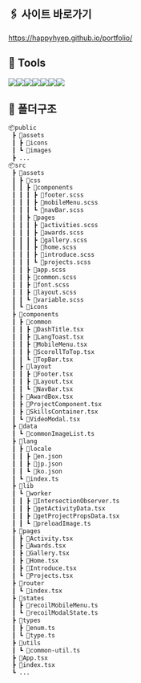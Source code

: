 ## 🖇️ 사이트 바로가기
https://happyhyep.github.io/portfolio/

## 🔨 Tools
<div style="display:flex">
<img src="https://img.shields.io/badge/TypeScript-3178C6?style=for-the-badge&logo=TypeScript&logoColor=white"/>
<img src="https://img.shields.io/badge/React-61DAFB?style=for-the-badge&logo=React&logoColor=black"/>
<img src="https://img.shields.io/badge/Sass-CC6699?style=for-the-badge&logo=Sass&logoColor=white"/>
<img src="https://img.shields.io/badge/Recoil-3578E5?style=for-the-badge&logo=Recoil&logoColor=white"/>
  <img src="https://img.shields.io/badge/i18Next-26A69A?style=for-the-badge&logo=i18next&logoColor=white"/>
<img src="https://img.shields.io/badge/Asana-F06A6A?style=for-the-badge&logo=Asana&logoColor=white"/>
<img src="https://img.shields.io/badge/figma-F24E1E?style=for-the-badge&logo=figma&logoColor=white"/>
</div>

## 📁 폴더구조

```bash
📦public
 ┣ 📂assets
 ┃ ┣ 📂icons
 ┃ ┗ 📂images
 ┣ ...
📦src
 ┣ 📂assets
 ┃ ┣ 📂css
 ┃ ┃ ┣ 📂components
 ┃ ┃ ┃ ┣ 📜footer.scss
 ┃ ┃ ┃ ┣ 📜mobileMenu.scss
 ┃ ┃ ┃ ┗ 📜navBar.scss
 ┃ ┃ ┣ 📂pages
 ┃ ┃ ┃ ┣ 📜activities.scss
 ┃ ┃ ┃ ┣ 📜awards.scss
 ┃ ┃ ┃ ┣ 📜gallery.scss
 ┃ ┃ ┃ ┣ 📜home.scss
 ┃ ┃ ┃ ┣ 📜introduce.scss
 ┃ ┃ ┃ ┗ 📜projects.scss
 ┃ ┃ ┣ 📜app.scss
 ┃ ┃ ┣ 📜common.scss
 ┃ ┃ ┣ 📜font.scss
 ┃ ┃ ┣ 📜layout.scss
 ┃ ┃ ┗ 📜variable.scss
 ┃ ┗ 📁icons
 ┣ 📂components
 ┃ ┣ 📂common
 ┃ ┃ ┣ 📜DashTitle.tsx
 ┃ ┃ ┣ 📜LangToast.tsx
 ┃ ┃ ┣ 📜MobileMenu.tsx
 ┃ ┃ ┣ 📜ScorollToTop.tsx
 ┃ ┃ ┗ 📜TopBar.tsx
 ┃ ┣ 📂layout
 ┃ ┃ ┣ 📜Footer.tsx
 ┃ ┃ ┣ 📜Layout.tsx
 ┃ ┃ ┗ 📜NavBar.tsx
 ┃ ┣ 📜AwardBox.tsx
 ┃ ┣ 📜ProjectComponent.tsx
 ┃ ┣ 📜SkillsContainer.tsx
 ┃ ┗ 📜VideoModal.tsx
 ┣ 📂data
 ┃ ┗ 📜commonImageList.ts
 ┣ 📂lang
 ┃ ┣ 📂locale
 ┃ ┃ ┣ 📜en.json
 ┃ ┃ ┣ 📜jp.json
 ┃ ┃ ┗ 📜ko.json
 ┃ ┗ 📜index.ts
 ┣ 📂lib
 ┃ ┗ 📂worker
 ┃ ┃ ┣ 📜IntersectionObserver.ts
 ┃ ┃ ┣ 📜getActivityData.tsx
 ┃ ┃ ┣ 📜getProjectPropsData.tsx
 ┃ ┃ ┗ 📜preloadImage.ts
 ┣ 📂pages
 ┃ ┣ 📜Activity.tsx
 ┃ ┣ 📜Awards.tsx
 ┃ ┣ 📜Gallery.tsx
 ┃ ┣ 📜Home.tsx
 ┃ ┣ 📜Introduce.tsx
 ┃ ┗ 📜Projects.tsx
 ┣ 📂router
 ┃ ┗ 📜index.tsx
 ┣ 📂states
 ┃ ┣ 📜recoilMobileMenu.ts
 ┃ ┗ 📜recoilModalState.ts
 ┣ 📂types
 ┃ ┣ 📜enum.ts
 ┃ ┗ 📜type.ts
 ┣ 📂utils
 ┃ ┗ 📜common-util.ts
 ┣ 📜App.tsx
 ┣ 📜index.tsx
 ┗ ...

```


